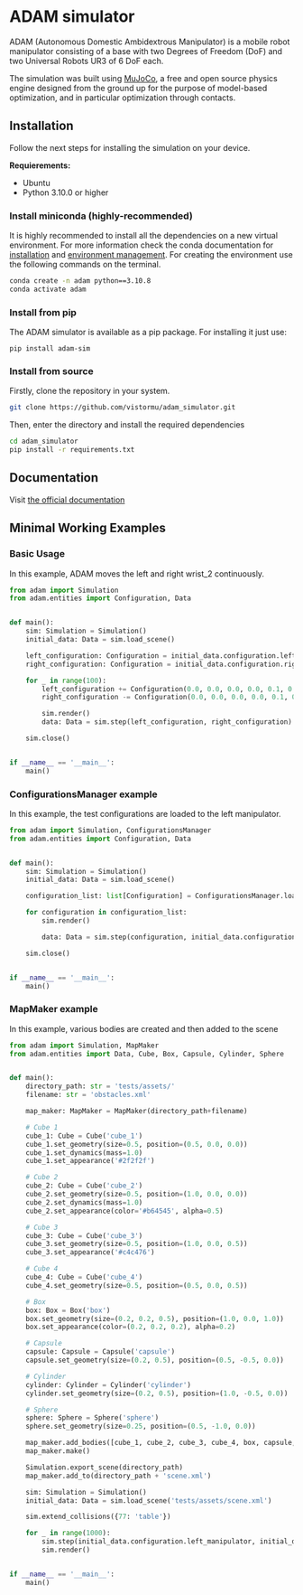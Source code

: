 # ADAM simulator

ADAM (Autonomous Domestic Ambidextrous Manipulator) is a mobile robot manipulator consisting of a base with two Degrees of Freedom (DoF) and two Universal Robots UR3 of 6 DoF each.

The simulation was built using [MuJoCo](https://mujoco.org/), a free and open source physics engine designed from the ground up for the purpose of model-based optimization, and in particular optimization through contacts.

## Installation

Follow the next steps for installing the simulation on your device.

**Requierements:**
- Ubuntu
- Python 3.10.0 or higher

### Install miniconda (highly-recommended)
It is highly recommended to install all the dependencies on a new virtual environment. For more information check the conda documentation for [installation](https://conda.io/projects/conda/en/latest/user-guide/install/index.html) and [environment management](https://conda.io/projects/conda/en/latest/user-guide/tasks/manage-environments.html). For creating the environment use the following commands on the terminal.

```bash
conda create -n adam python==3.10.8
conda activate adam
```
### Install from pip
The ADAM simulator is available as a pip package. For installing it just use:
```
pip install adam-sim
```

### Install from source
Firstly, clone the repository in your system.
```bash
git clone https://github.com/vistormu/adam_simulator.git
```

Then, enter the directory and install the required dependencies
```bash
cd adam_simulator
pip install -r requirements.txt
```

## Documentation
Visit [the official documentation](https://adam-simulator.readthedocs.io/en/latest/)

## Minimal Working Examples

### Basic Usage

In this example, ADAM moves the left and right wrist_2 continuously.

```python
from adam import Simulation
from adam.entities import Configuration, Data


def main():
    sim: Simulation = Simulation()
    initial_data: Data = sim.load_scene()

    left_configuration: Configuration = initial_data.configuration.left_manipulator
    right_configuration: Configuration = initial_data.configuration.right_manipulator

    for _ in range(100):
        left_configuration += Configuration(0.0, 0.0, 0.0, 0.0, 0.1, 0.0)
        right_configuration -= Configuration(0.0, 0.0, 0.0, 0.0, 0.1, 0.0)

        sim.render()
        data: Data = sim.step(left_configuration, right_configuration)

    sim.close()


if __name__ == '__main__':
    main()
```

### ConfigurationsManager example

In this example, the test configurations are loaded to the left manipulator.

```python
from adam import Simulation, ConfigurationsManager
from adam.entities import Configuration, Data


def main():
    sim: Simulation = Simulation()
    initial_data: Data = sim.load_scene()

    configuration_list: list[Configuration] = ConfigurationsManager.load('test')

    for configuration in configuration_list:
        sim.render()

        data: Data = sim.step(configuration, initial_data.configuration.right_manipulator)

    sim.close()


if __name__ == '__main__':
    main()
```

### MapMaker example

In this example, various bodies are created and then added to the scene

```python
from adam import Simulation, MapMaker
from adam.entities import Data, Cube, Box, Capsule, Cylinder, Sphere


def main():
    directory_path: str = 'tests/assets/'
    filename: str = 'obstacles.xml'

    map_maker: MapMaker = MapMaker(directory_path+filename)

    # Cube 1
    cube_1: Cube = Cube('cube_1')
    cube_1.set_geometry(size=0.5, position=(0.5, 0.0, 0.0))
    cube_1.set_dynamics(mass=1.0)
    cube_1.set_appearance('#2f2f2f')

    # Cube 2
    cube_2: Cube = Cube('cube_2')
    cube_2.set_geometry(size=0.5, position=(1.0, 0.0, 0.0))
    cube_2.set_dynamics(mass=1.0)
    cube_2.set_appearance(color='#b64545', alpha=0.5)

    # Cube 3
    cube_3: Cube = Cube('cube_3')
    cube_3.set_geometry(size=0.5, position=(1.0, 0.0, 0.5))
    cube_3.set_appearance('#c4c476')

    # Cube 4
    cube_4: Cube = Cube('cube_4')
    cube_4.set_geometry(size=0.5, position=(0.5, 0.0, 0.5))

    # Box
    box: Box = Box('box')
    box.set_geometry(size=(0.2, 0.2, 0.5), position=(1.0, 0.0, 1.0))
    box.set_appearance(color=(0.2, 0.2, 0.2), alpha=0.2)

    # Capsule
    capsule: Capsule = Capsule('capsule')
    capsule.set_geometry(size=(0.2, 0.5), position=(0.5, -0.5, 0.0))

    # Cylinder
    cylinder: Cylinder = Cylinder('cylinder')
    cylinder.set_geometry(size=(0.2, 0.5), position=(1.0, -0.5, 0.0))

    # Sphere
    sphere: Sphere = Sphere('sphere')
    sphere.set_geometry(size=0.25, position=(0.5, -1.0, 0.0))

    map_maker.add_bodies([cube_1, cube_2, cube_3, cube_4, box, capsule, cylinder, sphere])
    map_maker.make()

    Simulation.export_scene(directory_path)
    map_maker.add_to(directory_path + 'scene.xml')

    sim: Simulation = Simulation()
    initial_data: Data = sim.load_scene('tests/assets/scene.xml')

    sim.extend_collisions({77: 'table'})

    for _ in range(1000):
        sim.step(initial_data.configuration.left_manipulator, initial_data.configuration.right_manipulator)
        sim.render()


if __name__ == '__main__':
    main()
```
